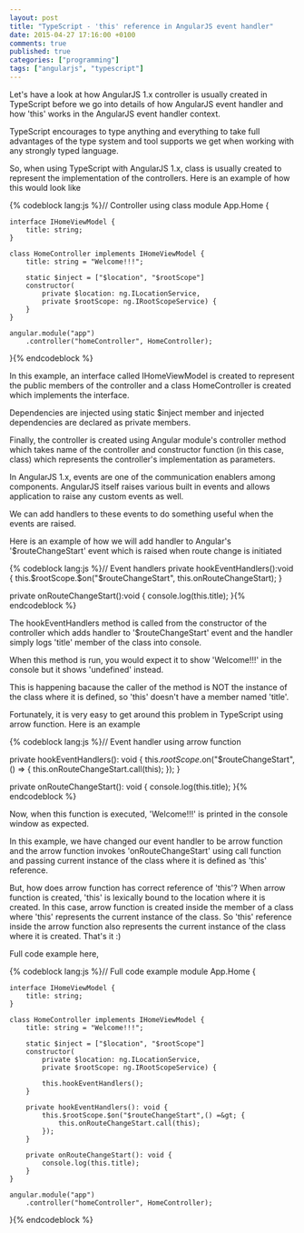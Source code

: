 ```yaml
---
layout: post
title: "TypeScript - 'this' reference in AngularJS event handler"
date: 2015-04-27 17:16:00 +0100
comments: true
published: true
categories: ["programming"]
tags: ["angularjs", "typescript"]
---
```


<p>Let's have a look at how AngularJS 1.x controller is usually created in TypeScript before we go into details of how AngularJS event handler and how 'this' works in the AngularJS event handler context. </p>
<p>TypeScript encourages to type anything and everything to take full advantages of the type system and tool supports we get when working with any strongly typed language.</p><!-- more -->
<p>So, when using TypeScript with AngularJS 1.x, class is usually created to represent the implementation of the controllers. Here is an example of how this would look like</p>
 {% codeblock lang:js %}// Controller using class
module App.Home {

    interface IHomeViewModel {
        title: string;
    }

    class HomeController implements IHomeViewModel {
        title: string = "Welcome!!!";

        static $inject = ["$location", "$rootScope"]
        constructor(
            private $location: ng.ILocationService,
            private $rootScope: ng.IRootScopeService) {
        }
    }

    angular.module("app")
        .controller("homeController", HomeController);
}{% endcodeblock %}
<p>In this example, an interface called IHomeViewModel is created to represent the public members of the controller and a class HomeController is created which implements the interface.</p>
<p>Dependencies are injected using static $inject member and injected dependencies are declared as private members.</p>
<p>Finally, the controller is created using Angular module's controller method which takes name of the controller and constructor function (in this case, class) which represents the controller's implementation as parameters. </p>
<p>In AngularJS 1.x, events are one of the communication enablers among components. AngularJS itself raises various built in events and allows application to raise any custom events as well.</p>
<p>We can add handlers to these events to do something useful when the events are raised.</p>
<p>Here is an example of how we will add handler to Angular's '$routeChangeStart' event which is raised when route change is initiated</p>
 {% codeblock lang:js %}// Event handlers
private hookEventHandlers():void {
            this.$rootScope.$on("$routeChangeStart", this.onRouteChangeStart);
        }

private onRouteChangeStart():void {
            console.log(this.title);
        }{% endcodeblock %}
<p>The hookEventHandlers method is called from the constructor of the controller which adds handler to '$routeChangeStart' event and the handler simply logs 'title' member of the class into console.</p>
<p>When this method is run, you would expect it to show 'Welcome!!!' in the console but it shows 'undefined' instead.</p>
<p>This is happening bacause the caller of the method is NOT the instance of the class where it is defined, so 'this' doesn't have a member named 'title'.</p>
<p>Fortunately, it is very easy to get around this problem in TypeScript using arrow function. Here is an example</p>
 {% codeblock lang:js %}// Event handler using arrow function

private hookEventHandlers(): void {
            this.$rootScope.$on("$routeChangeStart",() =&gt; {
                this.onRouteChangeStart.call(this);
            });
        }

private onRouteChangeStart(): void {
            console.log(this.title);
        }{% endcodeblock %}
<p>Now, when this function is executed, 'Welcome!!!' is printed in the console window as expected.</p>
<p>In this example, we have changed our event handler to be arrow function and the arrow function invokes 'onRouteChangeStart' using call function and passing current instance of the class where it is defined as 'this' reference. </p>
<p>But, how does arrow function has correct reference of 'this'? When arrow function is created, 'this' is lexically bound to the location where it is created. In this case, arrow function is created inside the member of a class where 'this' represents the current instance of the class. So 'this' reference inside the arrow function also represents the current instance of the class where it is created. That's it :)</p>
<p>Full code example here,</p>
 {% codeblock lang:js %}// Full code example
module App.Home {

    interface IHomeViewModel {
        title: string;
    }

    class HomeController implements IHomeViewModel {
        title: string = "Welcome!!!";

        static $inject = ["$location", "$rootScope"]
        constructor(
            private $location: ng.ILocationService,
            private $rootScope: ng.IRootScopeService) {

            this.hookEventHandlers();
        }

        private hookEventHandlers(): void {
            this.$rootScope.$on("$routeChangeStart",() =&gt; {
                this.onRouteChangeStart.call(this);
            });
        }

        private onRouteChangeStart(): void {
            console.log(this.title);
        }
    }

    angular.module("app")
        .controller("homeController", HomeController);
}{% endcodeblock %}
<p> </p>
